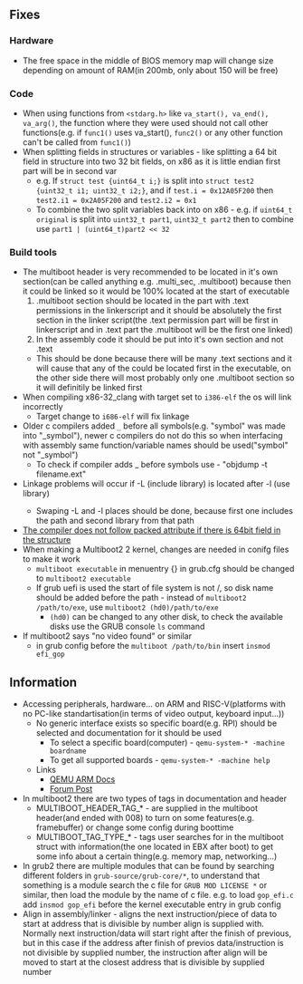 ## Fixes
### Hardware
* The free space in the middle of BIOS memory map will change size depending on amount of RAM(in 200mb, only about 150 will be free)

### Code
* When using functions from `<stdarg.h>` like `va_start(), va_end(), va_arg()`, the function where they were used should not call other functions(e.g. if `func1()` uses va_start(), `func2()` or any other function can't be called from `func1()`)
* When splitting fields in structures or variables - like splitting a 64 bit field in structure into two 32 bit fields, on x86 as it is little endian first part will be in second var
	- e.g. If `struct test {uint64_t i;}` is split into `struct test2 {uint32_t i1; uint32_t i2;}`, and if `test.i = 0x12A05F200` then `test2.i1 = 0x2A05F200` and `test2.i2 = 0x1`
	- To combine the two split variables back into on x86 - e.g. if `uint64_t original` is split into `uint32_t part1`, `uint32_t part2` then to combine use `part1 | (uint64_t)part2 << 32`

### Build tools
* The multiboot header is very recommended to be located in it's own section(can be called anything e.g. .multi_sec, .multiboot) because then it could be linked so it would be 100% located at the start of executable
	1. .multiboot section should be located in the part with .text permissions in the linkerscript and it should be absolutely the first section in the linker script(the .text permission part will be first in linkerscript and in .text part the .multiboot will be the first one linked)
	2. In the assembly code it should be put into it's own section and not .text
	* This should be done because there will be many .text sections and it will cause that any of the could be located first in the executable, on the other side there will most probably only one .multiboot section so it will definitily be linked first
* When compiling x86-32_clang with target set to `i386-elf` the os will link incorrectly
	* Target change to `i686-elf` will fix linkage
* Older c compilers added `_` before all symbols(e.g. "symbol" was made into "_symbol"), newer c compilers do not do this so when interfacing with assembly same function/variable names should be used("symbol" not "_symbol")
	* To check if compiler adds _ before symbols use - "objdump -t filename.ext"
* Linkage problems will occur if -L <lib>(include library) is located after -l <lib>(use library)
	* Swaping -L and -l places should be done, because first one includes the path and second library from that path
* [The compiler does not follow packed attribute if there is 64bit field in the structure](https://forum.osdev.org/viewtopic.php?t=30318)
* When making a Multiboot2 2 kernel, changes are needed in conifg files to make it work
	* `multiboot executable` in menuentry {} in grub.cfg should be changed to `multiboot2 executable`
	* If grub uefi is used the start of file system is not /, so disk name should be added before the path - instead of `multiboot2 /path/to/exe`, use `multiboot2 (hd0)/path/to/exe`
		* `(hd0)` can be changed to any other disk, to check the available disks use the GRUB console `ls` command
* If multiboot2 says "no video found" or similar
	* in grub config before the `multiboot /path/to/bin` insert `insmod efi_gop`

## Information
* Accessing peripherals, hardware... on ARM and RISC-V(platforms with no PC-like standartisation(in terms of video output, keyboard input...))
	* No generic interface exists so specific board(e.g. RPI) should be selected and documentation for it should be used
		* To select a specific board(computer) - `qemu-system-* -machine boardname`
		* To get all supported boards - `qemu-system-* -machine help`
	* Links
		* [QEMU ARM Docs](https://wiki.qemu.org/Documentation/Platforms/ARM)
		* [Forum Post](https://stackoverflow.com/questions/20811203/how-can-i-output-to-vga-through-qemu-arm)
* In multiboot2 there are two types of tags in documentation and header
	* MULTIBOOT_HEADER_TAG_* - are supplied in the multiboot header(and ended with 008) to turn on some features(e.g. framebuffer) or change some config during boottime
	* MULTIBOOT_TAG_TYPE_* - tags user searches for in the multiboot struct with information(the one located in EBX after boot) to get some info about a certain thing(e.g. memory map, networking...)
* In grub2 there are multiple modules that can be found by searching different folders in `grub-source/grub-core/*`, to understand that something is a module search the c file for `GRUB MOD LICENSE *` or similar, then load the module by the name of c file. e.g. to load `gop_efi.c` add `insmod gop_efi` before the kernel executable entry in grub config
* Align in assembly/linker - aligns the next instruction/piece of data to start at address that is divisible by number align is supplied with. Normally next instruction/data will start right after the finish of previous, but in this case if the address after finish of previos data/instruction is not divisible by supplied number, the instruction after align will be moved to start at the closest address that is divisible by supplied number